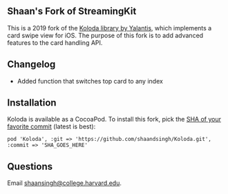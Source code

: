 ## Shaan's Fork of StreamingKit

This is a 2019 fork of the [Koloda library by Yalantis](https://github.com/Yalantis/Koloda), which implements a card swipe view for iOS. The purpose of this fork is to add advanced features to the card handling API.

## Changelog

- Added function that switches top card to any index

## Installation

Koloda is available as a CocoaPod. To install this fork, pick the [SHA of your favorite commit](https://github.com/shaandsingh/Koloda/commits/master) (latest is best):

```
pod 'Koloda', :git => 'https://github.com/shaandsingh/Koloda.git', :commit => 'SHA_GOES_HERE'
```

## Questions

Email shaansingh@college.harvard.edu.
